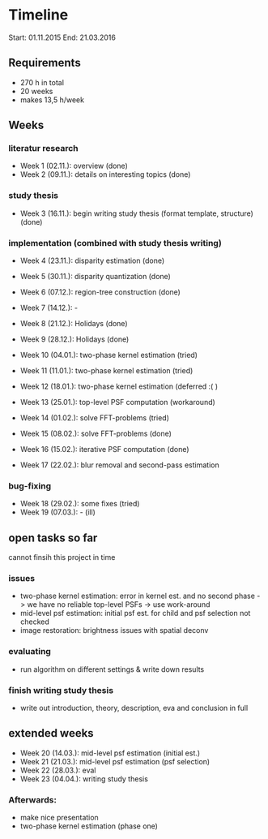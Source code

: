 # Timeline

Start: 01.11.2015
End: 21.03.2016


## Requirements

- 270 h in total
- 20 weeks
- makes 13,5 h/week


## Weeks
### literatur research

- Week 1 (02.11.): overview (done)
- Week 2 (09.11.): details on interesting topics (done)

### study thesis

- Week 3 (16.11.): begin writing study thesis (format template, structure) (done)


### implementation (combined with study thesis writing)

- Week 4 (23.11.): disparity estimation (done)
- Week 5 (30.11.): disparity quantization (done)

- Week 6 (07.12.): region-tree construction (done)
- Week 7 (14.12.): -
- Week 8 (21.12.): Holidays (done)
- Week 9 (28.12.): Holidays (done)

- Week 10 (04.01.): two-phase kernel estimation (tried)
- Week 11 (11.01.): two-phase kernel estimation (tried)
- Week 12 (18.01.): two-phase kernel estimation (deferred :( )
- Week 13 (25.01.): top-level PSF computation (workaround)
- Week 14 (01.02.): solve FFT-problems (tried)
- Week 15 (08.02.): solve FFT-problems (done)
- Week 16 (15.02.): iterative PSF computation (done)
- Week 17 (22.02.): blur removal and second-pass estimation


### bug-fixing

- Week 18 (29.02.): some fixes (tried)
- Week 19 (07.03.): - (ill)



## open tasks so far

cannot finsih this project in time

### issues

- two-phase kernel estimation: error in kernel est. and no second phase -> we have no reliable top-level PSFs -> use work-around
- mid-level psf estimation: initial psf est. for child and psf selection not checked
- image restoration: brightness issues with spatial deconv


### evaluating

- run algorithm on different settings & write down results


### finish writing study thesis

- write out introduction, theory, description, eva and conclusion in full


## extended weeks

- Week 20 (14.03.): mid-level psf estimation (initial est.)
- Week 21 (21.03.): mid-level psf estimation (psf selection)
- Week 22 (28.03.): eval
- Week 23 (04.04.): writing study thesis



### Afterwards:

- make nice presentation
- two-phase kernel estimation (phase one)
